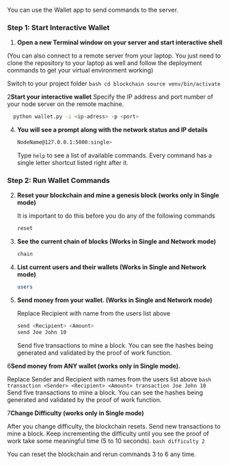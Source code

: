 You can use the Wallet app to send commands to the server. 

### Step 1: Start Interactive Wallet


1. **Open a new Terminal window on your server and start interactive shell**

(You can also connect to a remote server from your laptop. You just need to clone the repository to your laptop as well and follow the deployment commands to get your virtual environment working)

   Switch to your project folder
      ```bash
      cd blockchain
      source venv/bin/activate
      ```

2**Start your interactive wallet** 
Specify the IP address and port number of your node server on the remote machine. 
   ```bash
     python wallet.py -i <ip-adress> -p <port>
   ```

4. **You will see a prompt along with the network status and IP details**

      ```bash
      NodeName@127.0.0.1:5000:single> 
      ```
   Type `help` to see a list of available commands. Every command has a single letter shortcut listed right after it. 

### Step 2: Run Wallet Commands

2. **Reset your blockchain and mine a genesis block (works only in Single mode)**
   
   It is important to do this before you do any of the following commands

      ```bash 
      reset
      ```
3. **See the current chain of blocks  (Works in Single and Network mode)**
      ```bash
      chain
      ```
4. **List current users and their wallets  (Works in Single and Network mode)**
      ```bash
      users
      ```
5. **Send money from your wallet. (Works in Single and Network mode)**

   Replace Recipient with name from the users list above
      ```bash
      send <Recipient> <Amount>
      send Joe John 10
      ```
   Send five transactions to mine a block. You can see the hashes being generated and validated by the proof of work function. 

6**Send money from ANY wallet (works only in Single mode).**

   Replace Sender and Recipient with names from the users list above
      ```bash
      transaction <Sender> <Recipient> <Amount>
      transaction Joe John 10
      ```
   Send five transactions to mine a block. You can see the hashes being generated and validated by the proof of work function. 

7**Change Difficulty (works only in Single mode)**
   
   After you change difficulty, the blockchain resets. Send new transactions to mine a block. Keep incrementing the difficulty until you see the proof of work take some meaningful time (5 to 10 seconds). 
      ```bash
      difficulty 2
      ```

You can reset the blockchain and rerun commands 3 to 6 any time. 


